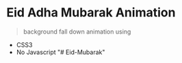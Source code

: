 # Eid Adha Mubarak Animation
> background fall down animation using 
- CSS3
- No Javascript
"# Eid-Mubarak" 
